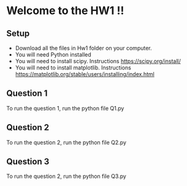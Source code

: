# Welcome to the HW1 !! 

## Setup
* Download all the files in Hw1 folder on your computer. 
* You will need Python installed
* You will need to install scipy. Instructions https://scipy.org/install/ 
* You will need to install matplotlib. Instructions https://matplotlib.org/stable/users/installing/index.html 

## Question 1
To run the question 1, run the python file Q1.py

## Question 2
To run the question 2, run the python file Q2.py

## Question 3
To run the question 2, run the python file Q3.py
